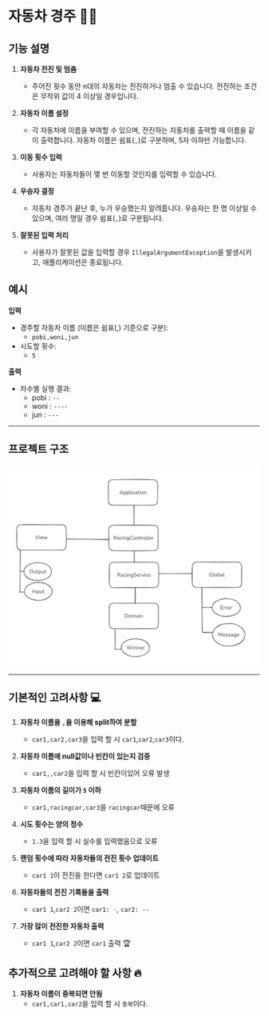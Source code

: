 # 자동차 경주 🚗🏁

## 기능 설명

1. **자동차 전진 및 멈춤**
    - 주어진 횟수 동안 n대의 자동차는 전진하거나 멈출 수 있습니다. 전진하는 조건은 무작위 값이 4 이상일 경우입니다.

2. **자동차 이름 설정**
    - 각 자동차에 이름을 부여할 수 있으며, 전진하는 자동차를 출력할 때 이름을 같이 출력합니다. 자동차 이름은 쉼표(`,`)로 구분하며, 5자 이하만 가능합니다.

3. **이동 횟수 입력**
    - 사용자는 자동차들이 몇 번 이동할 것인지를 입력할 수 있습니다.

4. **우승자 결정**
    - 자동차 경주가 끝난 후, 누가 우승했는지 알려줍니다. 우승자는 한 명 이상일 수 있으며, 여러 명일 경우 쉼표(`,`)로 구분됩니다.

5. **잘못된 입력 처리**
    - 사용자가 잘못된 값을 입력할 경우 `IllegalArgumentException`을 발생시키고, 애플리케이션은 종료됩니다.

## 예시

**입력**
- 경주할 자동차 이름 (이름은 쉼표(,) 기준으로 구분):
    - `pobi,woni,jun`
- 시도할 횟수:
    - `5`


**출력**
- 차수별 실행 결과:
    - pobi : `--`
    - woni : `----`
    - jun : `---`

---

## 프로젝트 구조
![racing architecture.png](racing%20architecture.png)

---

## 기본적인 고려사항 💻

1. **자동차 이름을 `,`을 이용해 split하여 분할**
    - `car1,car2,car3`을 입력 할 시 `car1`,`car2`,`car3`이다.

2. **자동차 이름에 null값이나 빈칸이 있는지 검증**
    - `car1,,car2`을 입력 할 시 빈칸이있어 오류 발생

3. **자동차 이름의 길이가 `5` 이하**
    - `car1,racingcar,car3`을 `racingcar`때문에 오류

4. **시도 횟수는 양의 정수**
    - `1.3`을 입력 할 시 실수를 입력했음으로 오류

5. **랜덤 횟수에 따라 자동차들의 전진 횟수 업데이트**
    - `car1 1`이 전진을 한다면 `car1 2`로 업데이트

6. **자동차들의 전진 기록들을 출력**
    - `car1 1`,`car2 2`이면 `car1: -`, `car2: --`

7. **가장 많이 전진한 자동차 출력**
    - `car1 1`,`car2 2`이면 `car1` 출력 🏆

## 추가적으로 고려해야 할 사항 🔥

1. **자동차 이름이 중복되면 안됨**
    - `car1,car1,car2`을 입력 할 시 `중복`이다.
